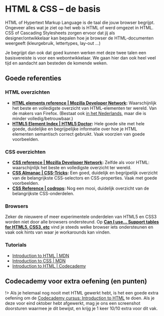 # HTML & CSS – de basis

HTML of Hypertext Markup Language is de taal die jouw browser begrijpt. Ongeveer alles wat je ziet op het web is HTML of werd omgezet in HTML. CSS of Cascading Stylesheets zorgen ervoor dat jij als designer/ontwikkelaar kan bepalen hoe je browser de HTML-documenten weergeeft (kleurgebruik, lettertypes, lay-out …)

Je begrijpt dan ook dat goed kunnen werken met deze twee talen een basisvereiste is voor een webontwikkelaar. We gaan hier dan ook heel veel tijd en aandacht aan besteden de komende weken.

## Goede referenties

### HTML overzichten

- **[HTML elements reference | Mozilla Developer Network](https://developer.mozilla.org/en-US/docs/Web/HTML/Element):** Waarschijnlijk het beste en volledigste overzicht van HTML-elementen ter wereld. Van de makers van Firefox. (Bestaat ook [in het Nederlands](https://developer.mozilla.org/nl/docs/Web/HTML/Element), maar die is minder volledig/betrouwbaar.)
- **[HTML5 Element Index | HTML5 Doctor](http://html5doctor.com/element-index/):** Hele goede site met hele goede, duidelijke en begrijpelijke informatie over hoe je HTML elementen semantisch correct gebruikt. Vaak voorzien van goede voorbeelden.

### CSS overzichten

- **[CSS reference | Mozilla Developer Network](https://developer.mozilla.org/en-US/docs/Web/CSS/Reference):** Zelfde als voor HTML: waarschijnlijk het beste en volledigste overzicht ter wereld.
- **[CSS Almanac | CSS-Tricks](https://css-tricks.com/almanac/):** Een goed, duidelijk en begrijpelijk overzicht van de belangrijkste CSS-selectors en CSS-properties. Vaak met goede voorbeelden.
- **[CSS Reference | codrops](https://tympanus.net/codrops/css_reference/):** Nog een mooi, duidelijk overzicht van de belangrijkste CSS-onderdelen.

### Browsers

Zeker de nieuwere of meer experimentele onderdelen van HTML5 en CSS3 worden niet door alle browsers ondersteund. Op **[Can I use… Support tables for HTML5, CSS3, etc](https://caniuse.com)** vind je steeds welke browser iets ondersteunen en vaak ook hints van waar je workarounds kan vinden.

### Tutorials

- [Introduction to HTML | MDN](https://developer.mozilla.org/en-US/docs/Learn/HTML/Introduction_to_HTML)
- [Introduction to CSS | MDN](https://developer.mozilla.org/en-US/docs/Learn/CSS/Introduction_to_CSS)
- [Introduction to HTML | Codecademy](https://www.codecademy.com/learn/learn-html)

## Codecademy voor extra oefening (en punten)

!> Als je helemaal nog nooit met HTML gewerkt hebt, is het een goede extra oefening om de [Codecademy cursus: Introduction to HTML](https://www.codecademy.com/learn/learn-html) te doen. Als je deze voor eind oktober hebt afgewerkt, mag je ons een screenshot doorsturen waarmee je dit bewijst, en krijg je 1 keer 10/10 extra voor dit vak.
